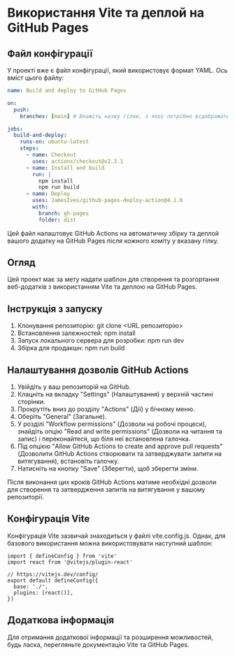# Використання Vite та деплой на GitHub Pages

## Файл конфігурації

У проекті вже є файл конфігурації, який використовує формат YAML. Ось вміст цього файлу:

```yaml
name: Build and deploy to GitHub Pages

on:
  push:
    branches: [main] # Вкажіть назву гілки, з якої потрібно відображати програму

jobs:
  build-and-deploy:
    runs-on: ubuntu-latest
    steps:
      - name: Checkout 
        uses: actions/checkout@v2.3.1
      - name: Install and build 
        run: |
          npm install
          npm run build
      - name: Deploy 
        uses: JamesIves/github-pages-deploy-action@4.1.0
        with:
          branch: gh-pages
          folder: dist

```

Цей файл налаштовує GitHub Actions на автоматичну збірку та деплой вашого додатку 
на GitHub Pages після кожного коміту у вказану гілку.

## Огляд

Цей проект має за мету надати шаблон для створення та розгортання веб-додатків з 
використанням Vite та деплою на GitHub Pages.

## Інструкція з запуску
1. Клонування репозиторію: git clone <URL репозиторію>
2. Встановлення залежностей: npm install
3. Запуск локального сервера для розробки: npm run dev
4. Збірка для продакшн: npm run build

## Налаштування дозволів GitHub Actions

1. Увійдіть у ваш репозиторій на GitHub.
2. Клацніть на вкладку "Settings" (Налаштування) у верхній частині сторінки.
3. Прокрутіть вниз до розділу "Actions" (Дії) у бічному меню.
4. Оберіть "General" (Загальне).
5. У розділі "Workflow permissions" (Дозволи на робочі процеси), знайдіть опцію 
"Read and write permissions" (Дозволи на читання та запис) і переконайтеся, 
що біля неї встановлена галочка.
6. Під опцією "Allow GitHub Actions to create and approve pull requests" 
(Дозволити GitHub Actions створювати та затверджувати запити на витягування), 
встановіть галочку.
7. Натисніть на кнопку "Save" (Зберегти), щоб зберегти зміни.

Після виконання цих кроків GitHub Actions матиме необхідні дозволи для створення 
та затвердження запитів на витягування у вашому репозиторії.

## Конфігурація Vite
Конфігурація Vite зазвичай знаходиться у файлі vite.config.js. Однак, для базового 
використання можна використовувати наступний шаблон:

```
import { defineConfig } from 'vite'
import react from '@vitejs/plugin-react'

// https://vitejs.dev/config/
export default defineConfig({
  base: './',
  plugins: [react()],
})
```

## Додаткова інформація
Для отримання додаткової інформації та розширення можливостей, будь ласка, 
перегляньте документацію Vite та GitHub Pages.